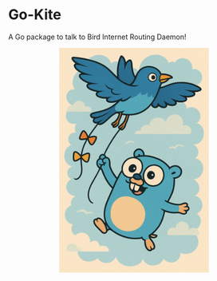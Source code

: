 # Go-Kite

A Go package to talk to Bird Internet Routing Daemon!

<img src="./logo.png" alt="logo" width="300" style="display: block; margin: 0 auto"/>
